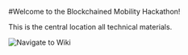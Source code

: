 #Welcome to the Blockchained Mobility Hackathon! 

This is the central location all technical materials.

![Navigate to Wiki](2018/images/Navigate_to_Wiki.png)
